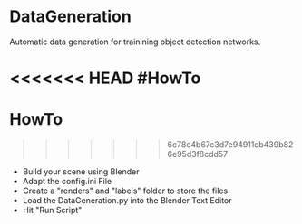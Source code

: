 # DataGeneration
Automatic data generation for trainining object detection networks. 

<<<<<<< HEAD
#HowTo
=======
# HowTo
>>>>>>> 6c78e4b67c3d7e94911cb439b826e95d3f8cdd57
- Build your scene using Blender
- Adapt the config.ini File
- Create a "renders" and "labels" folder to store the files
- Load the DataGeneration.py into the Blender Text Editor
- Hit "Run Script"


